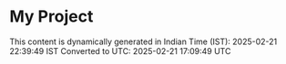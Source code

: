 # My Project

This content is dynamically generated in Indian Time (IST): 2025-02-21 22:39:49 IST
Converted to UTC: 2025-02-21 17:09:49 UTC
